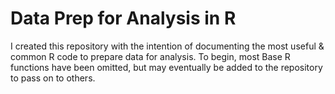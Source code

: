 # Data Prep for Analysis in R

I created this repository with the intention of documenting the most useful & common R code to prepare data for analysis. To begin, most Base R functions have been omitted, but may eventually be added to the repository to pass on to others. 

